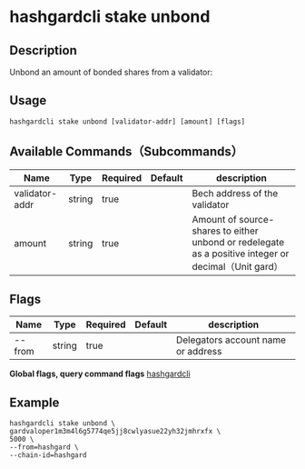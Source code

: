 # hashgardcli stake unbond

## Description

Unbond an amount of bonded shares from a validator:

## Usage

```shell
hashgardcli stake unbond [validator-addr] [amount] [flags]
```

## Available Commands（Subcommands）

|     Name      | Type  | Required| Default| description         |
| -------------- | ------ | -------- | ------ | ------------------- |
| validator-addr | string | true     |        | Bech address of the validator |
| amount         | string   | true     |        | Amount of source-shares to either unbond or redelegate as a positive integer or decimal（Unit gard）|

## Flags

| Name   | Type  | Required| Default| description          |
| ------ | ------ | -------- | ------ | -------------------- |
| --from | string | true     |    | Delegators account name or address|

**Global flags, query command flags** [hashgardcli](../README.md)

## Example

```shell
hashgardcli stake unbond \
gardvaloper1m3m4l6g5774qe5jj8cwlyasue22yh32jmhrxfx \
5000 \
--from=hashgard \
--chain-id=hashgard
```
